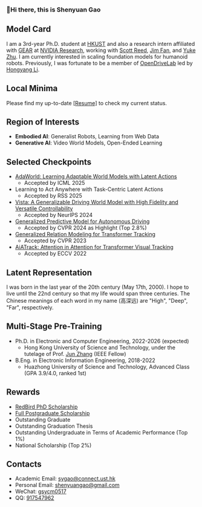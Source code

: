 ###  :wave:Hi there, this is Shenyuan Gao

## Model Card

I am a 3rd-year Ph.D. student at [HKUST](https://hkust.edu.hk/) and also a research intern affiliated with [GEAR](https://research.nvidia.com/labs/gear/) at [NVIDIA Research](https://www.nvidia.com/en-us/research/), working with [Scott Reed](https://reedscot.github.io/), [Jim Fan](https://jimfan.me/), and [Yuke Zhu](https://yukezhu.me/). I am currently interested in scaling foundation models for humanoid robots. Previously, I was fortunate to be a member of [OpenDriveLab](https://opendrivelab.com/) led by [Hongyang Li](https://lihongyang.info/).

## Local Minima

Please find my up-to-date [[Resume]](https://github.com/Little-Podi/Little-Podi/blob/main/gsy_Resume.pdf) to check my current status.

## Region of Interests

- **Embodied AI**: Generalist Robots, Learning from Web Data
- **Generative AI**: Video World Models, Open-Ended Learning

## Selected Checkpoints

- [AdaWorld: Learning Adaptable World Models with Latent Actions](https://arxiv.org/abs/2503.18938)
  - Accepted by ICML 2025
- Learning to Act Anywhere with Task-Centric Latent Actions
  - Accepted by RSS 2025
- [Vista: A Generalizable Driving World Model with High Fidelity and Versatile Controllability](https://arxiv.org/abs/2405.17398)
  - Accepted by NeurIPS 2024
- [Generalized Predictive Model for Autonomous Driving](https://arxiv.org/abs/2403.09630)
  - Accepted by CVPR 2024 as Highlight (Top 2.8%)
- [Generalized Relation Modeling for Transformer Tracking](https://arxiv.org/abs/2303.16580)
  - Accepted by CVPR 2023
- [AiATrack: Attention in Attention for Transformer Visual Tracking](https://arxiv.org/abs/2207.09603)
  - Accepted by ECCV 2022

## Latent Representation

I was born in the last year of the 20th century (May 17th, 2000). I hope to live until the 22nd century so that my life would span three centuries. The Chinese meanings of each word in my name (高深远) are "High", "Deep", "Far", respectively.

## Multi-Stage Pre-Training

- Ph.D. in Electronic and Computer Engineering, 2022-2026 (expected)
  - Hong Kong University of Science and Technology, under the tutelage of Prof. [Jun Zhang](https://eejzhang.people.ust.hk/) (IEEE Fellow)
- B.Eng. in Electronic Information Engineering, 2018-2022
  - Huazhong University of Science and Technology, Advanced Class (GPA 3.9/4.0, ranked 1st)

## Rewards

- [RedBird PhD Scholarship](https://fytgs.hkust.edu.hk/admissions/Admission-to-Hong-Kong-Campus/submitting-an-application/scholarships-and-fees#redbird)
- [Full Postgraduate Scholarship](https://fytgs.hkust.edu.hk/admissions/Admission-to-Hong-Kong-Campus/submitting-an-application/scholarships-and-fees#pgs)
- Outstanding Graduate
- Outstanding Graduation Thesis
- Outstanding Undergraduate in Terms of Academic Performance (Top 1%)
- National Scholarship (Top 2%)

## Contacts

- Academic Email: [sygao@connect.ust.hk](mailto:sygao@connect.ust.hk)
- Personal Email: [shenyuangao@gmail.com](mailto:shenyuangao@gmail.com)
- WeChat: [gsycm0517](https://gsy00517.github.io/about/index/Wechat.JPG)
- QQ: [917547962](https://gsy00517.github.io/about/index/QQ.JPG)